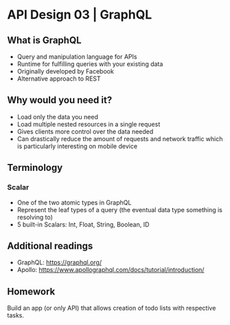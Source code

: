 # API Design 03 | GraphQL

## What is GraphQL

- Query and manipulation language for APIs 
- Runtime for fulfilling queries with your existing data
- Originally developed by Facebook
- Alternative approach to REST

## Why would you need it?

- Load only the data you need
- Load multiple nested resources in a single request
- Gives clients more control over the data needed
- Can drastically reduce the amount of requests and network traffic which is particularly interesting on mobile device 

## Terminology

### Scalar

- One of the two atomic types in GraphQL
- Represent the leaf types of a query (the eventual data type something is resolving to)
- 5 built-in Scalars: Int, Float, String, Boolean, ID

## Additional readings

- GraphQL: https://graphql.org/
- Apollo: https://www.apollographql.com/docs/tutorial/introduction/

## Homework

Build an app (or only API) that allows creation of todo lists with respective tasks.